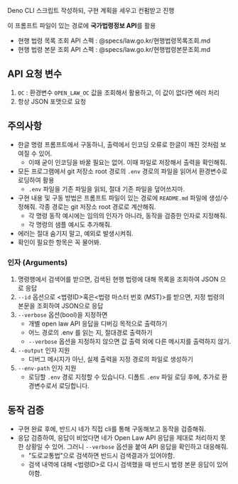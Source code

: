 Deno CLI 스크립트 작성하되, 구현 계획을 세우고 컨펌받고 진행

이 프롬프트 파일이 있는 경로에 **국가법령정보 API**를 활용

- 현행 법령 목록 조회 API 스펙 : @specs/law.go.kr/현행법령목록조회.md
- 현행 법령 본문 조회 API 스펙 : @specs/law.go.kr/현행법령본문조회.md

## API 요청 변수

1. `OC` : 환경변수 `OPEN_LAW_OC` 값을 조회해서 활용하고, 이 값이 없다면 에러
   처리
2. 항상 JSON 포맷으로 요청

## 주의사항

- 한글 명령 프롬프트에서 구동하니, 출력에서 인코딩 오류로 한글이 깨진 것처럼
  보여질 수 있어.
  - 이때 굳이 인코딩을 바꿀 필요는 없어. 이때 파일로 저장해서 출력을 확인해줘.
- 모든 프로그램에서 git 저장소 root 경로의 `.env` 경로의 파일을 읽어서
  환경변수로 로딩하여 활용
  - `.env` 파일을 기존 파일을 읽되, 절대 기존 파일을 덮어쓰지마.
- 구현 내용 및 구동 방법은 프롬프트 파일이 있는 경로에 `README.md` 파일에
  생성/수정해줘. 각종 경로는 git 저장소 root 경로로 계산해줘.
  - 각 명령 동작 예시에는 임의의 인자가 아니라, 동작을 검증한 인자로 지정해줘.
  - 각 명령의 샘플 예시도 추가해줘.
- 에러는 절대 숨기지 말고, 예외로 발생시켜줘.
- 확인이 필요한 항목은 꼭 물어봐.

### 인자 (Arguments)

1. 명령행에서 검색어를 받으면, 검색된 현행 법령에 대해 목록을 조회하여 JSON 으로
   응답
2. `--id` 옵션으로 <법령ID>혹은<법령 마스터 번호 (MST)>를 받으면, 지정 법령의
   본문을 조회하여 JSON으로 응답
3. `--verbose` 옵션(bool)을 지정하면
   - 개별 open law API 응답을 디버깅 목적으로 출력하기
   - 어느 경로의 .env 를 읽는 지, 절대경로 출력하기
   - `--verbose` 옵션을 지정하지 않으면 값 출력 외에 다른 메시지를 출력하지
     않기.
4. `--output` 인자 지원
   - 디버그 메시지가 아닌, 실제 출력을 지정 경로의 파일로 생성하기
5. `--env-path` 인자 지원
   - 로딩할 `.env` 경로 지정할 수 있습니다. 디폴트 `.env` 파일 로딩 후에, 추가로
     환경변수로서 로딩합니다.

## 동작 검증

- 구현 완료 후에, 반드시 네가 직접 cli를 통해 구동해보고 동작을 검증해줘.
- 응답 검증하여, 응답이 비었다면 네가 Open Law API 응답을 제대로 처리하지 못한
  상황일 수 있어. 그러니 `--verbose` 옵션을 붙여 API 응답을 확인하고 대응해줘.
  - "도로교통법"으로 검색하면 반드시 검색결과가 있어야함.
  - 검색 내역에 대해 <법령ID>로 다시 검색했을 때 반드시 법령 본문 응답이
    있어야함.
